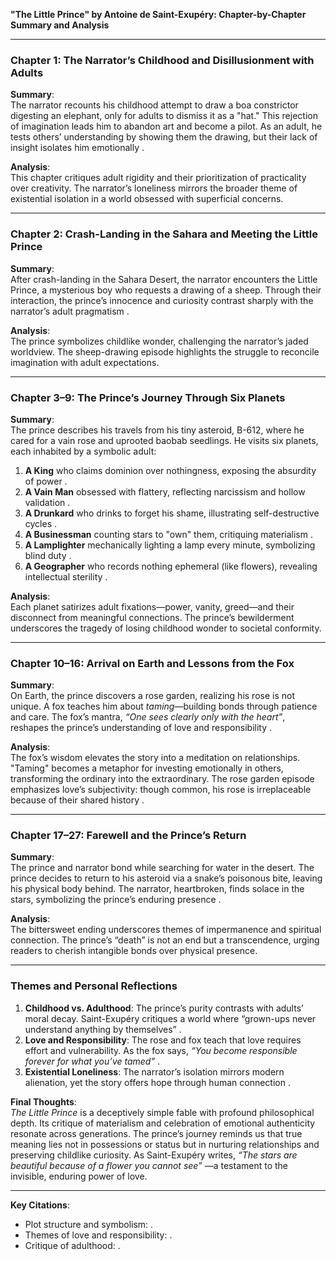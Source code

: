 **"The Little Prince" by Antoine de Saint-Exupéry: Chapter-by-Chapter Summary and Analysis**  

---

### **Chapter 1: The Narrator’s Childhood and Disillusionment with Adults**  
**Summary**:  
The narrator recounts his childhood attempt to draw a boa constrictor digesting an elephant, only for adults to dismiss it as a "hat." This rejection of imagination leads him to abandon art and become a pilot. As an adult, he tests others’ understanding by showing them the drawing, but their lack of insight isolates him emotionally .  

**Analysis**:  
This chapter critiques adult rigidity and their prioritization of practicality over creativity. The narrator’s loneliness mirrors the broader theme of existential isolation in a world obsessed with superficial concerns.  

---

### **Chapter 2: Crash-Landing in the Sahara and Meeting the Little Prince**  
**Summary**:  
After crash-landing in the Sahara Desert, the narrator encounters the Little Prince, a mysterious boy who requests a drawing of a sheep. Through their interaction, the prince’s innocence and curiosity contrast sharply with the narrator’s adult pragmatism .  

**Analysis**:  
The prince symbolizes childlike wonder, challenging the narrator’s jaded worldview. The sheep-drawing episode highlights the struggle to reconcile imagination with adult expectations.  

---

### **Chapter 3–9: The Prince’s Journey Through Six Planets**  
**Summary**:  
The prince describes his travels from his tiny asteroid, B-612, where he cared for a vain rose and uprooted baobab seedlings. He visits six planets, each inhabited by a symbolic adult:  
1. **A King** who claims dominion over nothingness, exposing the absurdity of power .  
2. **A Vain Man** obsessed with flattery, reflecting narcissism and hollow validation .  
3. **A Drunkard** who drinks to forget his shame, illustrating self-destructive cycles .  
4. **A Businessman** counting stars to "own" them, critiquing materialism .  
5. **A Lamplighter** mechanically lighting a lamp every minute, symbolizing blind duty .  
6. **A Geographer** who records nothing ephemeral (like flowers), revealing intellectual sterility .  

**Analysis**:  
Each planet satirizes adult fixations—power, vanity, greed—and their disconnect from meaningful connections. The prince’s bewilderment underscores the tragedy of losing childhood wonder to societal conformity.  

---

### **Chapter 10–16: Arrival on Earth and Lessons from the Fox**  
**Summary**:  
On Earth, the prince discovers a rose garden, realizing his rose is not unique. A fox teaches him about *taming*—building bonds through patience and care. The fox’s mantra, *“One sees clearly only with the heart”*, reshapes the prince’s understanding of love and responsibility .  

**Analysis**:  
The fox’s wisdom elevates the story into a meditation on relationships. "Taming" becomes a metaphor for investing emotionally in others, transforming the ordinary into the extraordinary. The rose garden episode emphasizes love’s subjectivity: though common, his rose is irreplaceable because of their shared history .  

---

### **Chapter 17–27: Farewell and the Prince’s Return**  
**Summary**:  
The prince and narrator bond while searching for water in the desert. The prince decides to return to his asteroid via a snake’s poisonous bite, leaving his physical body behind. The narrator, heartbroken, finds solace in the stars, symbolizing the prince’s enduring presence .  

**Analysis**:  
The bittersweet ending underscores themes of impermanence and spiritual connection. The prince’s “death” is not an end but a transcendence, urging readers to cherish intangible bonds over physical presence.  

---

### **Themes and Personal Reflections**  
1. **Childhood vs. Adulthood**: The prince’s purity contrasts with adults’ moral decay. Saint-Exupéry critiques a world where “grown-ups never understand anything by themselves” .  
2. **Love and Responsibility**: The rose and fox teach that love requires effort and vulnerability. As the fox says, *“You become responsible forever for what you’ve tamed”* .  
3. **Existential Loneliness**: The narrator’s isolation mirrors modern alienation, yet the story offers hope through human connection .  

**Final Thoughts**:  
*The Little Prince* is a deceptively simple fable with profound philosophical depth. Its critique of materialism and celebration of emotional authenticity resonate across generations. The prince’s journey reminds us that true meaning lies not in possessions or status but in nurturing relationships and preserving childlike curiosity. As Saint-Exupéry writes, *“The stars are beautiful because of a flower you cannot see”* —a testament to the invisible, enduring power of love.  

---  
**Key Citations**:  
- Plot structure and symbolism: .  
- Themes of love and responsibility: .  
- Critique of adulthood: .